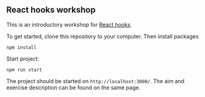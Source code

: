 ## React hooks workshop

This is an introductory workshop for [React hooks](https://reactjs.org/docs/hooks-intro.html).

To get started, clone this repository to your computer. Then install packages

```
npm install
```

Start project:

```
npm run start
```

The project should be started on `http://localhost:3000/`. The aim and exercise description can be found on the same page.
